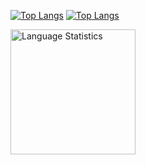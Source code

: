 [![Top Langs](https://github-readme-stats.vercel.app/api?username=Sunderingbeaver&theme=algolia&show_icons=true)](https://github.com/Sunderingbeaver)
[![Top Langs](https://winkwink-language-distribution.vercel.app/api/top-langs/?username=Sunderingbeaver&custom_title=Language+Used&layout=compact&theme=github_dark&langs_count=8&hide=CSS,HTML,C)](https://github.com/Sunderingbeaver)

<img height=200 width=200 src="https://winkwink-language-distribution.vercel.app/api/top-langs/?username=Sunderingbeaver&custom_title=Language+Used&layout=compact&theme=github_dark&langs_count=8&hide=CSS,HTML,C)](https://github.com/Sunderingbeaver" alt="Language Statistics" />
</a>

<!--
**Sunderingbeaver/Sunderingbeaver** is a ✨ _special_ ✨ repository because its `README.md` (this file) appears on your GitHub profile.

Here are some ideas to get you started:

- 🔭 I’m currently working on ...
- 🌱 I’m currently learning ...
- 👯 I’m looking to collaborate on ...
- 🤔 I’m looking for help with ...
- 💬 Ask me about ...
- 📫 How to reach me: ...
- 😄 Pronouns: ...
- ⚡ Fun fact: ...
-->
